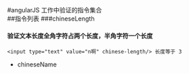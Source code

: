 #angularJS 工作中验证的指令集合  
##指令列表
###chineseLength  
#### 验证文本长度全角字符占两个长度，半角字符一个长度
`<input type="text" value="n啊" chinese-length/> 长度等于 3`  
  + chineseName
